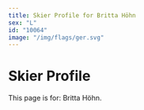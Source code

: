 ```yaml
---
title: Skier Profile for Britta Höhn
sex: "L"
id: "10064"
image: "/img/flags/ger.svg" 
---
```


# Skier Profile

This page is for: Britta Höhn.
    